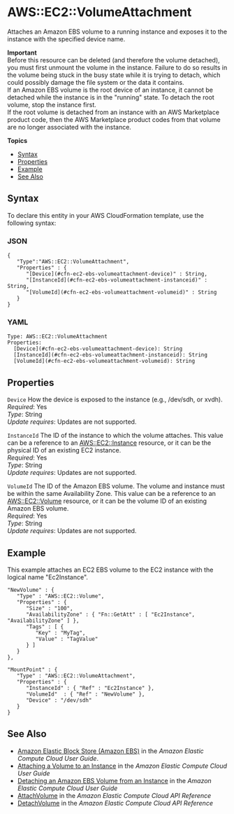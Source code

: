# AWS::EC2::VolumeAttachment<a name="aws-properties-ec2-ebs-volumeattachment"></a>

Attaches an Amazon EBS volume to a running instance and exposes it to the instance with the specified device name\.

**Important**  
Before this resource can be deleted \(and therefore the volume detached\), you must first unmount the volume in the instance\. Failure to do so results in the volume being stuck in the busy state while it is trying to detach, which could possibly damage the file system or the data it contains\.  
If an Amazon EBS volume is the root device of an instance, it cannot be detached while the instance is in the "running" state\. To detach the root volume, stop the instance first\.  
If the root volume is detached from an instance with an AWS Marketplace product code, then the AWS Marketplace product codes from that volume are no longer associated with the instance\.

**Topics**
+ [Syntax](#aws-resource-ec2-volumeattachment-syntax)
+ [Properties](#w3ab2c21c10d506c11)
+ [Example](#w3ab2c21c10d506c13)
+ [See Also](#w3ab2c21c10d506c15)

## Syntax<a name="aws-resource-ec2-volumeattachment-syntax"></a>

To declare this entity in your AWS CloudFormation template, use the following syntax:

### JSON<a name="aws-resource-ec2-volumeattachment-syntax.json"></a>

```
{
   "Type":"AWS::EC2::VolumeAttachment",
   "Properties" : {
      "[Device](#cfn-ec2-ebs-volumeattachment-device)" : String,
      "[InstanceId](#cfn-ec2-ebs-volumeattachment-instanceid)" : String,
      "[VolumeId](#cfn-ec2-ebs-volumeattachment-volumeid)" : String
   }
}
```

### YAML<a name="aws-resource-ec2-volumeattachment-syntax.yaml"></a>

```
Type: AWS::EC2::VolumeAttachment
Properties:
  [Device](#cfn-ec2-ebs-volumeattachment-device): String
  [InstanceId](#cfn-ec2-ebs-volumeattachment-instanceid): String
  [VolumeId](#cfn-ec2-ebs-volumeattachment-volumeid): String
```

## Properties<a name="w3ab2c21c10d506c11"></a>

`Device`  <a name="cfn-ec2-ebs-volumeattachment-device"></a>
How the device is exposed to the instance \(e\.g\., /dev/sdh, or xvdh\)\.  
*Required*: Yes  
*Type*: String  
*Update requires*: Updates are not supported\.

`InstanceId`  <a name="cfn-ec2-ebs-volumeattachment-instanceid"></a>
The ID of the instance to which the volume attaches\. This value can be a reference to an [AWS::EC2::Instance](aws-properties-ec2-instance.md) resource, or it can be the physical ID of an existing EC2 instance\.  
*Required*: Yes  
*Type*: String  
*Update requires*: Updates are not supported\.

`VolumeId`  <a name="cfn-ec2-ebs-volumeattachment-volumeid"></a>
The ID of the Amazon EBS volume\. The volume and instance must be within the same Availability Zone\. This value can be a reference to an [AWS::EC2::Volume](aws-properties-ec2-ebs-volume.md) resource, or it can be the volume ID of an existing Amazon EBS volume\.  
*Required*: Yes  
*Type*: String  
*Update requires*: Updates are not supported\.

## Example<a name="w3ab2c21c10d506c13"></a>

This example attaches an EC2 EBS volume to the EC2 instance with the logical name "Ec2Instance"\.

```
"NewVolume" : {
   "Type" : "AWS::EC2::Volume",
   "Properties" : {
      "Size" : "100",
      "AvailabilityZone" : { "Fn::GetAtt" : [ "Ec2Instance", "AvailabilityZone" ] },
      "Tags" : [ {
         "Key" : "MyTag",
         "Value" : "TagValue"
      } ]
   }
},

"MountPoint" : {
   "Type" : "AWS::EC2::VolumeAttachment",
   "Properties" : {
      "InstanceId" : { "Ref" : "Ec2Instance" },
      "VolumeId"  : { "Ref" : "NewVolume" },
      "Device" : "/dev/sdh"
   }
}
```

## See Also<a name="w3ab2c21c10d506c15"></a>
+ [Amazon Elastic Block Store \(Amazon EBS\)](http://docs.aws.amazon.com/AWSEC2/latest/UserGuide/AmazonEBS.html) in the *Amazon Elastic Compute Cloud User Guide*\.
+ [Attaching a Volume to an Instance](http://docs.aws.amazon.com/AWSEC2/latest/UserGuide/ebs-attaching-volume.html) in the *Amazon Elastic Compute Cloud User Guide*
+ [Detaching an Amazon EBS Volume from an Instance](http://docs.aws.amazon.com/AWSEC2/latest/UserGuide/ebs-detaching-volume.html) in the *Amazon Elastic Compute Cloud User Guide*
+ [AttachVolume](http://docs.aws.amazon.com/AWSEC2/latest/APIReference/ApiReference-query-AttachVolume.html) in the *Amazon Elastic Compute Cloud API Reference*
+ [DetachVolume](http://docs.aws.amazon.com/AWSEC2/latest/APIReference/ApiReference-query-DetachVolume.html) in the *Amazon Elastic Compute Cloud API Reference*